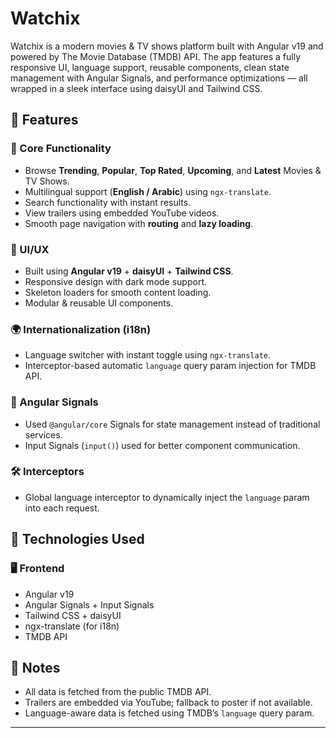 # Watchix

Watchix is a modern movies & TV shows platform built with Angular v19 and powered by The Movie Database (TMDB) API. The app features a fully responsive UI, language support, reusable components, clean state management with Angular Signals, and performance optimizations — all wrapped in a sleek interface using daisyUI and Tailwind CSS.

## 🚀 Features

### 🔧 Core Functionality
- Browse **Trending**, **Popular**, **Top Rated**, **Upcoming**, and **Latest** Movies & TV Shows.
- Multilingual support (**English / Arabic**) using `ngx-translate`.
- Search functionality with instant results.
- View trailers using embedded YouTube videos.
- Smooth page navigation with **routing** and **lazy loading**.

### 🎨 UI/UX
- Built using **Angular v19** + **daisyUI** + **Tailwind CSS**.
- Responsive design with dark mode support.
- Skeleton loaders for smooth content loading.
- Modular & reusable UI components.

### 🌍 Internationalization (i18n)
- Language switcher with instant toggle using `ngx-translate`.
- Interceptor-based automatic `language` query param injection for TMDB API.

### 🧠 Angular Signals
- Used `@angular/core` Signals for state management instead of traditional services.
- Input Signals (`input()`) used for better component communication.

### 🛠 Interceptors
- Global language interceptor to dynamically inject the `language` param into each request.

## 🧪 Technologies Used

### 🖥 Frontend
- Angular v19
- Angular Signals + Input Signals
- Tailwind CSS + daisyUI
- ngx-translate (for i18n)
- TMDB API

## 📌 Notes

- All data is fetched from the public TMDB API.
- Trailers are embedded via YouTube; fallback to poster if not available.
- Language-aware data is fetched using TMDB’s `language` query param.

---